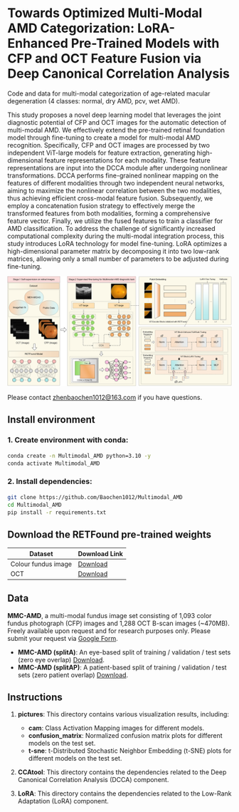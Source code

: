 # Towards Optimized Multi-Modal AMD Categorization: LoRA-Enhanced Pre-Trained Models with CFP and OCT Feature Fusion via Deep Canonical Correlation Analysis

Code and data for multi-modal categorization of age-related macular degeneration (4 classes: normal, dry AMD, pcv, wet AMD).

This study proposes a novel deep learning model that leverages the joint diagnostic potential of CFP and OCT images for the automatic detection of multi-modal AMD. We effectively extend the pre-trained retinal foundation model through fine-tuning to create a model for multi-modal AMD recognition. Specifically, CFP and OCT images are processed by two independent ViT-large models for feature extraction, generating high-dimensional feature representations for each modality. These feature representations are input into the DCCA module after undergoing nonlinear transformations. DCCA performs fine-grained nonlinear mapping on the features of different modalities through two independent neural networks, aiming to maximize the nonlinear correlation between the two modalities, thus achieving efficient cross-modal feature fusion. Subsequently, we employ a concatenation fusion strategy to effectively merge the transformed features from both modalities, forming a comprehensive feature vector. Finally, we utilize the fused features to train a classifier for AMD classification. To address the challenge of significantly increased computational complexity during the multi-modal integration process, this study introduces LoRA technology for model fine-tuning. LoRA optimizes a high-dimensional parameter matrix by decomposing it into two low-rank matrices, allowing only a small number of parameters to be adjusted during fine-tuning.

![The overall architecture of the proposed approach](https://github.com/Baochen1012/Multimodal_AMD/blob/main/overall_framework.png)

Please contact zhenbaochen1012@163.com if you have questions.

## Install environment

### 1. Create environment with conda:

```bash
conda create -n Multimodal_AMD python=3.10 -y
conda activate Multimodal_AMD
```
### 2. Install dependencies:

```bash
git clone https://github.com/Baochen1012/Multimodal_AMD
cd Multimodal_AMD
pip install -r requirements.txt
```

## Download the RETFound pre-trained weights

| Dataset                | Download Link                                                     |
|------------------------|-------------------------------------------------------------------|
| Colour fundus image    | [Download](https://drive.google.com/file/d/1l62zbWUFTlp214SvK6eMwPQZAzcwoeBE/view?usp=sharing) |
| OCT                    | [Download](https://drive.google.com/file/d/1m6s7QYkjyjJDlpEuXm7Xp3PmjN-elfW2/view?usp=sharing) |

## Data

**MMC-AMD**, a multi-modal fundus image set consisting of 1,093 color fundus photograph (CFP) images and 1,288 OCT B-scan images (~470MB). Freely available upon request and for research purposes only. Please submit your request via [Google Form](https://forms.gle/jJT6H9N9CY34gFBWA).

- **MMC-AMD (splitA)**: An eye-based split of training / validation / test sets (zero eye overlap) [Download](https://drive.google.com/file/d/1El2pBzNnQsjRVLE_QwFNhS05HWJMPwkU/view?usp=sharing).
- **MMC-AMD (splitAP)**: A patient-based split of training / validation / test sets (zero patient overlap) [Download](https://drive.google.com/file/d/1KwJdsQmO__TpCW2AcRdsoTocu-zwcZuT/view?usp=sharing).

## Instructions

1. **pictures**: This directory contains various visualization results, including:
   - **cam**: Class Activation Mapping images for different models.
   - **confusion_matrix**: Normalized confusion matrix plots for different models on the test set.
   - **t-sne**: t-Distributed Stochastic Neighbor Embedding (t-SNE) plots for different models on the test set.

2. **CCAtool**: This directory contains the dependencies related to the Deep Canonical Correlation Analysis (DCCA) component.

3. **LoRA**: This directory contains the dependencies related to the Low-Rank Adaptation (LoRA) component.


